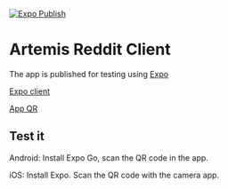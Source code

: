 [![Expo Publish](https://github.com/danielvigaru/Artemis/actions/workflows/expo-publish.yml/badge.svg)](https://github.com/danielvigaru/Artemis/actions/workflows/expo-publish.yml)

# Artemis Reddit Client
The app is published for testing using [Expo](https://expo.dev/)

[Expo client](https://expo.dev/client)

[App QR](https://expo.dev/@grs/Artemis)

## Test it
Android: Install Expo Go, scan the QR code in the app.

iOS: Install Expo. Scan the QR code with the camera app.
